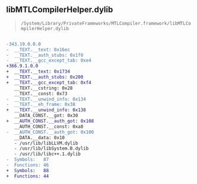 ## libMTLCompilerHelper.dylib

> `/System/Library/PrivateFrameworks/MTLCompiler.framework/libMTLCompilerHelper.dylib`

```diff

-343.19.0.0.0
-  __TEXT.__text: 0x16ec
-  __TEXT.__auth_stubs: 0x1f0
-  __TEXT.__gcc_except_tab: 0xe4
+366.9.1.0.0
+  __TEXT.__text: 0x1734
+  __TEXT.__auth_stubs: 0x200
+  __TEXT.__gcc_except_tab: 0xf4
   __TEXT.__cstring: 0x28
   __TEXT.__const: 0x73
-  __TEXT.__unwind_info: 0x134
-  __TEXT.__eh_frame: 0x38
+  __TEXT.__unwind_info: 0x138
   __DATA_CONST.__got: 0x30
+  __AUTH_CONST.__auth_got: 0x108
   __AUTH_CONST.__const: 0xa8
-  __AUTH_CONST.__auth_got: 0x100
   __DATA.__data: 0x10
   - /usr/lib/libLLVM.dylib
   - /usr/lib/libSystem.B.dylib
   - /usr/lib/libc++.1.dylib
-  Symbols:   87
-  Functions: 46
+  Symbols:   88
+  Functions: 44
 

```
